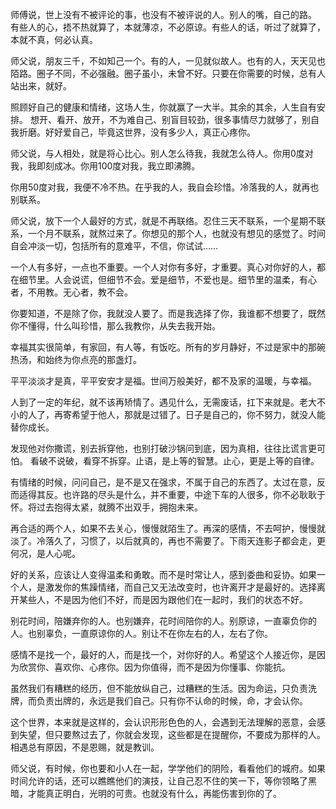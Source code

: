 师傅说，世上没有不被评论的事，也没有不被评说的人。别人的嘴，自己的路。
有些人的心，捂不热就算了，本就薄凉，不必原谅。有些人的话，听过了就算了，本就不真，何必认真。

师父说，朋友三千，不如知己一个。有的人，一见就似故人。也有的人，天天见也陌路。圈子不同，不必强融。圈子虽小，未曾不好。只要在你需要的时候，总有人站出来，就好。

照顾好自己的健康和情绪，这场人生，你就赢了一大半。其余的其余，人生自有安排。 想开、看开、放开，不为难自己、别盲目较劲，很多事情尽力就够了，别自我折磨。好好爱自己，毕竟这世界，没有多少人，真正心疼你。

师父说，与人相处，就是将心比心。别人怎么待我，我就怎么待人。你用0度对我，我即刻成冰。你用100度对我，我立即沸腾。

你用50度对我，我便不冷不热。在乎我的人，我自会珍惜。冷落我的人，就再也别联系。

师父说，放下一个人最好的方式，就是不再联络。忍住三天不联系，一个星期不联系，一个月不联系，就熬过来了。你想见的那个人，也就没有想见的感觉了。时间自会冲淡一切，包括所有的意难平，不信，你试试……

一个人有多好，一点也不重要。一个人对你有多好，才重要。真心对你好的人，都在细节里。人会说谎，但细节不会。爱是细节，不爱也是。细节里的温柔，有心者，不用教。无心者，教不会。

你要知道，不是除了你，我就没人要了。而是我选择了你，我谁都不想要了，既然你不懂得，什么叫珍惜，那么我教你，从失去我开始。

幸福其实很简单，有家回，有人等，有饭吃。所有的岁月静好，不过是家中的那碗热汤，和始终为你点亮的那盏灯。


平平淡淡才是真，平平安安才是福。世间万般美好，都不及家的温暖，与幸福。


人到了一定的年纪，就不该再矫情了。遇见什么，无需废话，扛下来就是。老大不小的人了，再寄希望于他人，那就是过错了。日子是自己的，你不努力，就没人能替你成长。


发现他对你撒谎，别去拆穿他，也别打破沙锅问到底，因为真相，往往比谎言更可怕。 看破不说破，看穿不拆穿。止语，是上等的智慧。止心，更是上等的自律。

有情绪的时候，问问自己，是不是又在强求，不属于自己的东西了。太过在意，反而适得其反。也许路的尽头是什么，并不重要，中途下车的人很多，你不必耿耿于怀。将过去抱得太紧，就腾不出双手，拥抱未来。

再合适的两个人，如果不去关心，慢慢就陌生了。再深的感情，不去呵护，慢慢就淡了。冷落久了，习惯了，以后就真的，再也不需要了。下雨天连影子都会走，更何况，是人心呢。

好的关系，应该让人变得温柔和勇敢。而不是时常让人，感到委曲和妥协。如果一个人，是激发你的焦躁情绪，而自己又无法改变时，也许离开才是最好的。选择离开某些人，不是因为他们不好，而是因为跟他们在一起时，我们的状态不好。

别花时间，陪嫌弃你的人。也别嫌弃，花时间陪你的人。别原谅，一直辜负你的人。也别辜负，一直原谅你的人。别让不在你左右的人，左右了你。

感情不是找一个，最好的人，而是找一个，对你好的人。希望这个人接近你，是因为欣赏你、喜欢你、心疼你。因为你值得，而不是因为你懂事、你能抗。

虽然我们有糟糕的经历，但不能放纵自己，过糟糕的生活。因为命运，只负责洗牌，而负责出牌的，永远是我们自己。只有你不认命的时候，命，才会认你。

这个世界，本来就是这样的，会认识形形色色的人，会遇到无法理解的恶意，会感到失望，但只要熬过去了，你就会发现，这些都是在提醒你，不要成为那样的人。相遇总有原因，不是恩赐，就是教训。

师父说，有时候，你也要和小人在一起，学学他们的阴险，看看他们的城府。如果时间允许的话，还可以瞧瞧他们的演技，让自己忍不住的笑一下，等你领略了黑暗，才能真正明白，光明的可贵。也就没有什么，再能伤害到你的了。

